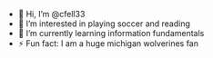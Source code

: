 - 👋 Hi, I’m @cfell33
- 👀 I’m interested in playing soccer and reading 
- 🌱 I’m currently learning information fundamentals 
- ⚡ Fun fact: I am a huge michigan wolverines fan 

<!---
cfell33/cfell33 is a ✨ special ✨ repository because its `README.md` (this file) appears on your GitHub profile.
You can click the Preview link to take a look at your changes.
--->
